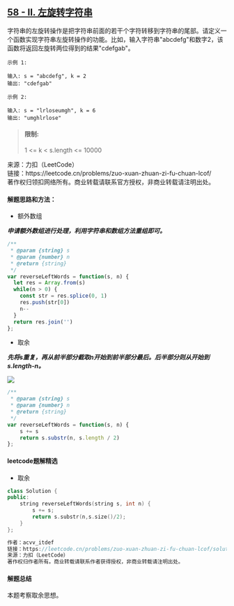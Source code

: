 ## [58 - II. 左旋转字符串](https://leetcode.cn/problems/zuo-xuan-zhuan-zi-fu-chuan-lcof/)

<p>
字符串的左旋转操作是把字符串前面的若干个字符转移到字符串的尾部。请定义一个函数实现字符串左旋转操作的功能。比如，输入字符串"abcdefg"和数字2，该函数将返回左旋转两位得到的结果"cdefgab"。
</p>

```
示例 1: 

输入: s = "abcdefg", k = 2
输出: "cdefgab"

示例 2:

输入: s = "lrloseumgh", k = 6
输出: "umghlrlose"
```

> #### 限制:
>
> 1 <= k < s.length <= 10000

<p style="font-size: 14px">
来源：力扣（LeetCode） <br>
链接：https://leetcode.cn/problems/zuo-xuan-zhuan-zi-fu-chuan-lcof/ <br>
著作权归领扣网络所有。商业转载请联系官方授权，非商业转载请注明出处。
</p>

#### 解题思路和方法：
- 额外数组

**_申请额外数组进行处理，利用字符串和数组方法重组即可。_**

```javascript
/**
 * @param {string} s
 * @param {number} n
 * @return {string}
 */
var reverseLeftWords = function(s, n) {
  let res = Array.from(s)
  while(n > 0) {
    const str = res.splice(0, 1)
    res.push(str[0])
    n--
  }
  return res.join('')
};
```

- 取余

**_先将s重复，再从前半部分截取n开始到前半部分最后。后半部分则从开始到s.length-n。_**

![](https://pic.leetcode-cn.com/1614992925-HgFCAc-111.png)

```javascript
/**
 * @param {string} s
 * @param {number} n
 * @return {string}
 */
var reverseLeftWords = function(s, n) {
    s += s
    return s.substr(n, s.length / 2)
};
```

#### leetcode题解精选
- 取余

```cpp
class Solution {
public:
    string reverseLeftWords(string s, int n) {
        s += s;
        return s.substr(n,s.size()/2);
    }
};

作者：acvv_itdef
链接：https://leetcode.cn/problems/zuo-xuan-zhuan-zi-fu-chuan-lcof/solution/zi-fu-chuan-pin-jie-yu-qie-fen-pei-tu-by-1smm/
来源：力扣（LeetCode）
著作权归作者所有。商业转载请联系作者获得授权，非商业转载请注明出处。
```

#### 解题总结
本题考察取余思想。
